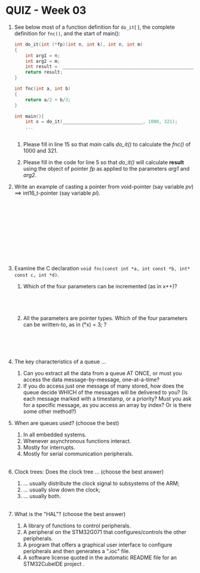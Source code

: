 # QUIZ - Week 03

1. See below most of a function definition for `do_it`( ),  the complete definition for `fnc()`, and the start of main():

   ```c
   int do_it(int (*fp)(int n, int k), int n, int m)
   {
       int arg1 = n;
       int arg2 = m;
       int result =  ____________________________________________________;
       return result;
   }    
   
   int fnc(int a, int b)
   {
       return a/2 + b/3;
   }
   
   int main(){
       int x = do_it(______________________________, 1000, 321);
       ...
           
   ```

   1. Please fill in line 15 so that *main* calls *do_it()* to calculate the *fnc()* of 1000 and 321.

   2. Please fill in the code for line 5 so that *do_it()* will calculate **result** using the object of pointer *fp* as applied to the parameters *arg1* and *arg2*.<br>

      

2. Write an example of casting a pointer from void-pointer  (say variable _pv_) ==> int16_t-pointer (say variable _pi_).<br><br><br><br><br><br><br><br><br><br><br>

3. Examine the C declaration `void fnc(const int *a, int const *b, int* const c, int *d)`. 

   1. Which of the four parameters can be incremented (as in x++)? <br><br><br><br><br>
   2. All the parameters are pointer types. Which of the four parameters can be written-to, as in (*x) = 3; ?<br><br><br><br><br>

4. The key characteristics of a queue ...
   1. Can you extract all the data from a queue AT ONCE, or must you access the data message-by-message, one-at-a-time?
   1. If you do access just one message of many stored, how does the queue decide WHICH of the messages will be delivered to you? (Is each message marked with a  timestamp, or a priority? Must you ask for a specific message, as you access an array by index? Or is there some other method?)<div style="page-break-after: always; break-after: page;"></div>

5. When are queues used? (choose the best)

   1. In all embedded systems.
   2. Whenever asynchronous functions interact.
   3. Mostly for interrupts.
   4. Mostly for serial communication peripherals.<br><br>

6. Clock trees: Does the clock tree ... (choose the best answer)

   1. ... usually distribute the clock signal to subsystems of the ARM;
   2. ... usually slow down the clock;
   3. ... usually both.<br><br>

7.  What is the "HAL"? (choose the best answer)
    1. A library of functions to control peripherals.
    2. A peripheral on the STM32G071 that configures/controls the other peripherals.
    3. A program that offers a graphical user interface to configure peripherals and then generates a ".ioc" file.
    4. A software license quoted in the automatic README file for an STM32CubeIDE project .